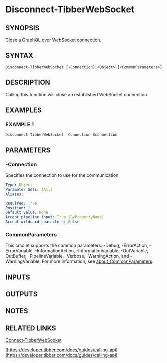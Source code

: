 # Disconnect-TibberWebSocket

## SYNOPSIS
Close a GraphQL over WebSocket connection.

## SYNTAX

```
Disconnect-TibberWebSocket [-Connection] <Object> [<CommonParameters>]
```

## DESCRIPTION
Calling this function will close an established WebSocket connection.

## EXAMPLES

### EXAMPLE 1
```
Disconnect-TibberWebSocket -Connection $connection
```

## PARAMETERS

### -Connection
Specifies the connection to use for the communication.

```yaml
Type: Object
Parameter Sets: (All)
Aliases:

Required: True
Position: 1
Default value: None
Accept pipeline input: True (ByPropertyName)
Accept wildcard characters: False
```

### CommonParameters
This cmdlet supports the common parameters: -Debug, -ErrorAction, -ErrorVariable, -InformationAction, -InformationVariable, -OutVariable, -OutBuffer, -PipelineVariable, -Verbose, -WarningAction, and -WarningVariable. For more information, see [about_CommonParameters](http://go.microsoft.com/fwlink/?LinkID=113216).

## INPUTS

## OUTPUTS

## NOTES

## RELATED LINKS

[Connect-TibberWebSocket](Connect-TibberWebSocket.md)

[https://developer.tibber.com/docs/guides/calling-api](https://developer.tibber.com/docs/guides/calling-api)

